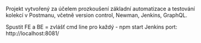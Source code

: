 Projekt vytvořený za účelem prozkoušení základní automatizace a testování kolekcí v Postmanu, včetně version control, Newman, Jenkins, GraphQL.

Spustit FE a BE = zvlášť cmd line pro každý - npm start
Jenkins port: http://localhost:8081/
